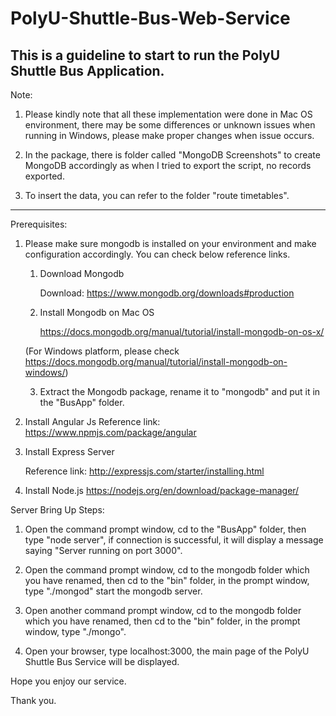 # PolyU-Shuttle-Bus-Web-Service

This is a guideline to start to run the PolyU Shuttle Bus Application.
--------------------------------------------------------------------------------------

Note: 

1. Please kindly note that all these implementation were done in Mac OS environment, there may be some differences or unknown issues when running in Windows, please make proper changes when issue occurs.

2. In the package, there is folder called "MongoDB Screenshots" to create MongoDB accordingly as when I tried to export the script, no records exported.

3. To insert the data, you can refer to the folder "route timetables".

--------------------------------------------------------------------------------------

Prerequisites:

1. Please make sure mongodb is installed on your environment and make configuration accordingly.  You can check below reference links.

   1) Download Mongodb

      Download: https://www.mongodb.org/downloads#production
   
   2) Install Mongodb on Mac OS

   	  https://docs.mongodb.org/manual/tutorial/install-mongodb-on-os-x/

	 (For Windows platform, please check https://docs.mongodb.org/manual/tutorial/install-mongodb-on-windows/)

   3) Extract the Mongodb package, rename it to "mongodb" and put it in the "BusApp" folder. 


2. Install Angular Js
	Reference link: https://www.npmjs.com/package/angular	

3. Install Express Server 

   Reference link: http://expressjs.com/starter/installing.html

4. Install Node.js
 https://nodejs.org/en/download/package-manager/


 Server Bring Up Steps:
 1. Open the command prompt window, cd to the "BusApp" folder, then type "node server", if connection is successful, it will display a message saying "Server running on port 3000".

 2. Open the command prompt window, cd to the mongodb folder which you have renamed, then cd to the "bin" folder, in the prompt window, type "./mongod" start the mongodb server.

 3. Open another command prompt window, cd to the mongodb folder which you have renamed, then cd to the "bin" folder, in the prompt window, type "./mongo".

 4. Open your browser, type localhost:3000, the main page of the PolyU Shuttle Bus Service will be displayed.

 Hope you enjoy our service.

 Thank you.
